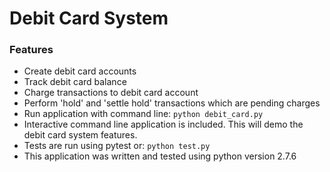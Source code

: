 # Debit Card System
### Features
* Create debit card accounts
* Track debit card balance
* Charge transactions to debit card account
* Perform 'hold' and 'settle hold' transactions which are pending charges
* Run application with command line:
``` python debit_card.py ```
* Interactive command line application is included. This will demo the debit card system features.
* Tests are run using pytest or:
``` python test.py ```
* This application was written and tested using python version 2.7.6
